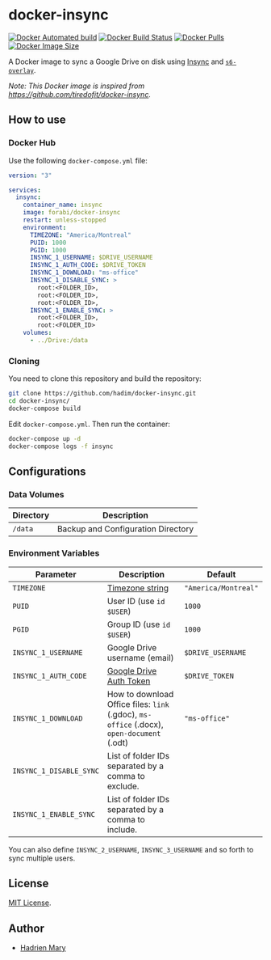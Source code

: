 # docker-insync

[![Docker Automated build](https://img.shields.io/docker/cloud/automated/hadim/docker-insync.svg)](https://hub.docker.com/r/hadim/docker-insync "DockerHub")
[![Docker Build Status](https://img.shields.io/docker/cloud/build/hadim/docker-insync.svg)](https://hub.docker.com/r/hadim/docker-insync "DockerHub")
[![Docker Pulls](https://img.shields.io/docker/pulls/hadim/docker-insync.svg)](https://hub.docker.com/r/hadim/docker-insync "DockerHub")
[![Docker Image Size](https://images.microbadger.com/badges/image/hadim/docker-insync.svg)](https://microbadger.com/images/hadim/docker-insync "MicroBadger")

A Docker image to sync a Google Drive on disk using [Insync](https://www.insynchq.com/) and [`s6-overlay`](https://github.com/just-containers/s6-overlay).

_Note: This Docker image is inspired from https://github.com/tiredofit/docker-insync._

## How to use

### Docker Hub

Use the following `docker-compose.yml` file:

```yaml
version: "3"

services:
  insync:
    container_name: insync
    image: forabi/docker-insync
    restart: unless-stopped
    environment:
      TIMEZONE: "America/Montreal"
      PUID: 1000
      PGID: 1000
      INSYNC_1_USERNAME: $DRIVE_USERNAME
      INSYNC_1_AUTH_CODE: $DRIVE_TOKEN
      INSYNC_1_DOWNLOAD: "ms-office"
      INSYNC_1_DISABLE_SYNC: >
        root:<FOLDER_ID>,
        root:<FOLDER_ID>,
        root:<FOLDER_ID>,
      INSYNC_1_ENABLE_SYNC: >
        root:<FOLDER_ID>,
        root:<FOLDER_ID>
    volumes:
      - ../Drive:/data
```

### Cloning

You need to clone this repository and build the repository:

```bash
git clone https://github.com/hadim/docker-insync.git
cd docker-insync/
docker-compose build
```

Edit `docker-compose.yml`. Then run the container:

```bash
docker-compose up -d
docker-compose logs -f insync
```

## Configurations

### Data Volumes

| Directory | Description                        |
| --------- | ---------------------------------- |
| `/data`   | Backup and Configuration Directory |

### Environment Variables

| Parameter               | Description                                                                               | Default              |
| ----------------------- | ----------------------------------------------------------------------------------------- | -------------------- |
| `TIMEZONE`              | [Timezone string](https://en.wikipedia.org/wiki/List_of_tz_database_time_zones)           | `"America/Montreal"` |
| `PUID`                  | User ID (use `id $USER`)                                                                  | `1000`               |
| `PGID`                  | Group ID (use `id $USER`)                                                                 | `1000`               |
| `INSYNC_1_USERNAME`     | Google Drive username (email)                                                             | `$DRIVE_USERNAME`    |
| `INSYNC_1_AUTH_CODE`    | [Google Drive Auth Token](https://insynchq.com/auth)                                      | `$DRIVE_TOKEN`       |
| `INSYNC_1_DOWNLOAD`     | How to download Office files: `link` (.gdoc), `ms-office` (.docx), `open-document` (.odt) | `"ms-office"`        |
| `INSYNC_1_DISABLE_SYNC` | List of folder IDs separated by a comma to exclude.                                       |                      |
| `INSYNC_1_ENABLE_SYNC`  | List of folder IDs separated by a comma to include.                                       |                      |

You can also define `INSYNC_2_USERNAME`, `INSYNC_3_USERNAME` and so forth to sync multiple users.

## License

[MIT License](./LICENSE).

## Author

- [Hadrien Mary](https://github.com/hadim)
